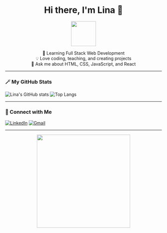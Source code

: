 <h1 align="center">Hi there, I'm Lina 👋</h1>

<p align="center">
  <img src="https://media.giphy.com/media/hvRJCLFzcasrR4ia7z/giphy.gif" width="80"/>
</p>

<p align="center">
  🌱 Learning Full Stack Web Development <br>
  💡 Love coding, teaching, and creating projects <br>
  💬 Ask me about HTML, CSS, JavaScript, and React
</p>

---

### 🪄 My GitHub Stats
![Lina's GitHub stats](https://github-readme-stats.vercel.app/api?username=Lina17z&show_icons=true&theme=tokyonight)
![Top Langs](https://github-readme-stats.vercel.app/api/top-langs/?username=Lina17z&layout=compact&theme=tokyonight)

---

### 💬 Connect with Me
[![LinkedIn](https://img.shields.io/badge/LinkedIn-blue?style=for-the-badge&logo=linkedin)](https://linkedin.com/in/YOUR_LINK)
[![Gmail](https://img.shields.io/badge/Email-red?style=for-the-badge&logo=gmail)](mailto:your@email.com)

---

<p align="center">
  <img src="https://media.giphy.com/media/du3J3cXyzhj75IOgvA/giphy.gif" width="300"/>
</p>
